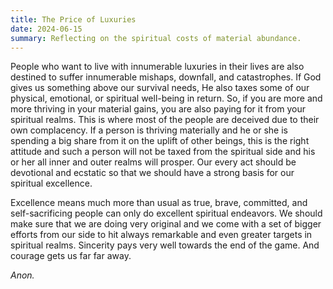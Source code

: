 ```yaml
---
title: The Price of Luxuries
date: 2024-06-15
summary: Reflecting on the spiritual costs of material abundance.
---
```


People who want to live with innumerable luxuries in their lives are also destined to suffer innumerable mishaps, downfall, and catastrophes. If God gives us something above our survival needs, He also taxes some of our physical, emotional, or spiritual well-being in return. So, if you are more and more thriving in your material gains, you are also paying for it from your spiritual realms. This is where most of the people are deceived due to their own complacency. If a person is thriving materially and he or she is spending a big share from it on the uplift of other beings, this is the right attitude and such a person will not be taxed from the spiritual side and his or her all inner and outer realms will prosper. Our every act should be devotional and ecstatic so that we should have a strong basis for our spiritual excellence.

Excellence means much more than usual as true, brave, committed, and self-sacrificing people can only do excellent spiritual endeavors. We should make sure that we are doing very original and we come with a set of bigger efforts from our side to hit always remarkable and even greater targets in spiritual realms. Sincerity pays very well towards the end of the game. And courage gets us far far away.

*Anon.*
